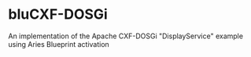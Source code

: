 bluCXF-DOSGi
============

An implementation of the Apache CXF-DOSGi "DisplayService" example using Aries Blueprint activation
